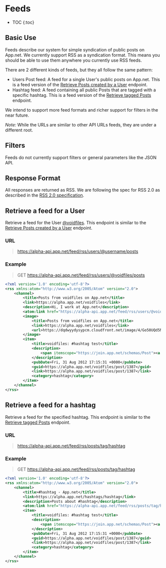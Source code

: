 # Feeds

* TOC
{:toc}

## Basic Use

Feeds describe our system for simple syndication of public posts on App.net. We currently support RSS as a syndication format. This means you should be able to use them anywhere you currently use RSS feeds.

There are 2 different kinds of feeds, but they all follow the same pattern:

* Users Post feed: A feed for a single User's public posts on App.net. This is a feed version of the [Retrieve Posts created by a User](/docs/resources/post/streams/#retrieve-posts-created-by-a-user) endpoint.
* Hashtag feed: A feed containing all public Posts that are tagged with a specific hashtag. This is a feed version of the [Retrieve tagged Posts](/docs/resources/post/streams/#retrieve-tagged-posts) endpoint.

We intend to support more feed formats and richer support for filters in the near future.

*Note:* While the URLs are similar to other API URLs feeds, they are under a different root.

## Filters

Feeds do not currently support filters or general parameters like the JSON API.

## Response Format

All responses are returned as RSS. We are following the spec for RSS 2.0 as described in the [RSS 2.0 specification](http://cyber.law.harvard.edu/rss/rss.html).

## Retrieve a feed for a User

Retrieve a feed for the User [@voidfiles](http://alpha.app.net/voidfiles). This endpoint is similar to the [Retrieve Posts created by a User](/docs/resources/post/streams/#retrieve-posts-created-by-a-user) endpoint.

### URL
> https://alpha-api.app.net/feed/rss/users/@username/posts

### Example

> GET https://alpha-api.app.net/feed/rss/users/@voidfiles/posts

~~~ xml
<?xml version='1.0' encoding='utf-8'?>
<rss xmlns:atom="http://www.w3.org/2005/Atom" version="2.0">
    <channel>
        <title>Posts from voidfiles on App.net</title>
        <link>https://alpha.app.net/voidfiles</link>
        <description>Hi, I work at App.net</description>
        <atom:link href="https://alpha-api.app.net/feed/rss/users/@voidfiles/posts" type="application/rss+xml"/>
        <image>
            <title>Posts from voidfiles on App.net</title>
            <link>https://alpha.app.net/voidfiles</link>
            <url>https://dqdwyydysypcm.cloudfront.net/image/4/Go50UQd5N9mi_APkpQt9JAp4ZsDfMlOTnoB4P-0N5rmpFGtnro2b52yUcUr_bPbxKlxx_4EHHiujdE-RRpSB6oZd0bHGy4xKlwInNBClbebDS7DoyyPHtIK9LY5x-kQSdnPKyKhtogJxD04SGOQMLPkCasZM42nLVgZIIhcbmbBrzxNJaoRoCNOrzS1ib9fQcAwPEg</url>
        </image>
        <item>
            <title>voidfiles: #hashtag test</title>
            <description>
                <span itemscope="https://join.app.net/schemas/Post"><a href="https://alpha.app.net/hashtags/hashtag" itemprop="hashtag" data-hashtag-name="hashtag">#hashtag</a> test</span>
            </description>
            <pubDate>Fri, 31 Aug 2012 17:15:31 +0000</pubDate>
            <guid>https://alpha.app.net/voidfiles/post/1387</guid>
            <link>https://alpha.app.net/voidfiles/post/1387</link>
            <category>hashtag</category>
        </item>
    </channel>
</rss>
~~~

## Retrieve a feed for a hashtag

Retrieve a feed for the specified hashtag. This endpoint is similar to the [Retrieve tagged Posts](/docs/resources/post/streams/#retrieve-tagged-posts) endpoint.

### URL
> https://alpha-api.app.net/feed/rss/posts/tag/hashtag

### Example
> GET https://alpha-api.app.net/feed/rss/posts/tag/hashtag

~~~ xml
<?xml version='1.0' encoding='utf-8'?>
<rss xmlns:atom="http://www.w3.org/2005/Atom" version="2.0">
    <channel>
        <title>#hashtag - App.net</title>
        <link>https://alpha.app.net/hashtags/hashtag</link>
        <description>Posts about #hashtag</description>
        <atom:link href="https://alpha-api.app.net/feed/rss/posts/tag/hashtag" type="application/rss+xml"/>
        <item>
            <title>voidfiles: #hashtag test</title>
            <description>
                <span itemscope="https://join.app.net/schemas/Post"><a href="https://alpha.app.net/hashtags/hashtag" itemprop="hashtag" data-hashtag-name="hashtag">#hashtag</a> test</span>
            </description>
            <pubDate>Fri, 31 Aug 2012 17:15:31 +0000</pubDate>
            <guid>https://alpha.app.net/voidfiles/post/1387</guid>
            <link>https://alpha.app.net/voidfiles/post/1387</link>
            <category>hashtag</category>
        </item>
    </channel>
</rss>
~~~